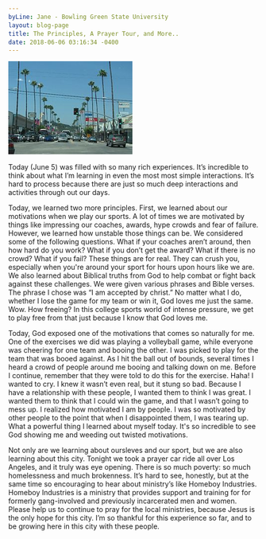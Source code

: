 ```yaml
---
byLine: Jane - Bowling Green State University
layout: blog-page
title: The Principles, A Prayer Tour, and More..
date: 2018-06-06 03:16:34 -0400
---
```

![](/uploads/2018/06/06/Ventura_Blvd_-_Laurel_Cyn_Blvd-1.jpg)

Today (June 5) was filled with so many rich experiences. It’s incredible to think about what I’m learning in even the most most simple interactions. It’s hard to process because there are just so much deep interactions and activities through out our days. 

  
Today, we learned two more principles. First, we learned about our motivations when we play our sports. A lot of times we are motivated by things like impressing our coaches, awards, hype crowds and fear of failure. However, we learned how unstable those things can be.  We considered some of the following questions. What if your coaches aren’t around, then how hard do you work? What if you don’t get the award? What if there is no crowd? What if you fail? These things are for real. They can crush you, especially when you're around your sport for hours upon hours like we are. We also learned about Biblical truths from God to help combat or fight back against these challenges. We were given various phrases and Bible verses. The phrase I chose was “I am accepted by christ.” No matter what I do, whether I lose the game for my team or win it, God loves me just the same. Wow. How freeing? In this college sports world of intense pressure, we get to play free from that just because I know that God loves me. 

  
Today, God exposed one of the motivations that comes so naturally for me. One of the exercises we did was playing a volleyball game, while everyone was cheering for one team and booing the other. I was picked to play for the team that was booed against. As I hit the ball out of bounds, several times I heard a crowd of people around me booing and talking down on me. Before I continue, remember that they were told to do this for the exercise. Haha! I wanted to cry. I knew it wasn’t even real, but it stung so bad. Because I have a relationship with these people, I wanted them to think I was great.  I wanted them to think that I could win the game, and that I wasn’t going to mess up. I realized how motivated I am by people. I was so motivated by other people to the point that when I disappointed them, I was tearing up.   
What a powerful thing I learned about myself today. It's so incredible to see God showing me and weeding out twisted motivations. 

  
Not only are we learning about oursleves and our sport, but we are also learning about this city. Tonight we took a prayer car ride all over Los Angeles, and it truly was eye opening. There is so much poverty: so much homelessness and much brokenness. It’s hard to see, honestly, but at the same time so encouraging to hear about ministry’s like Homeboy Industries. Homeboy Industries is a ministry that provides support and training for for formerly gang-involved and previously incarcerated men and women. Please help us to continue to pray for the local ministries, because Jesus is the only hope for this city. I’m so thankful for this experience so far, and to be growing here in this city with these people.